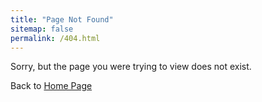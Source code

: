 ```yaml
---
title: "Page Not Found"
sitemap: false
permalink: /404.html
---
```


Sorry, but the page you were trying to view does not exist.

Back to [Home Page](https://chensaics.github.io/) 

